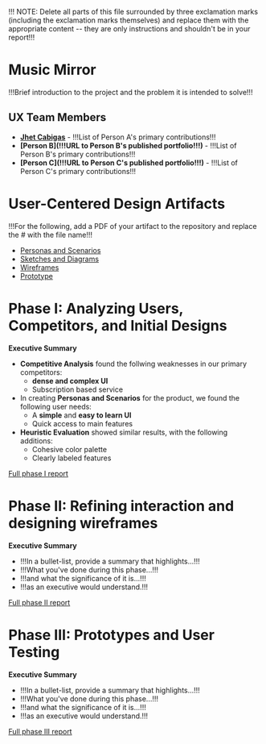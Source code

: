 !!! NOTE: Delete all parts of this file surrounded by three exclamation marks (including the exclamation marks themselves) and replace them with the appropriate content -- they are only instructions and shouldn't be in your report!!!

# Music Mirror

!!!Brief introduction to the project and the problem it is intended to solve!!!

## UX Team Members

* **[Jhet Cabigas](https://usabilityengineering.github.io/ux-portfolio-cjhet02/)** - !!!List of Person A's primary contributions!!!
* **[Person B](!!!URL to Person B's published portfolio!!!)** - !!!List of Person B's primary contributions!!!
* **[Person C](!!!URL to Person C's published portfolio!!!)** - !!!List of Person C's primary contributions!!!

# User-Centered Design Artifacts
 
!!!For the following, add a PDF of your artifact to the repository and replace the # with the file name!!!

* [Personas and Scenarios](personas/)
* [Sketches and Diagrams](sketches/)
* [Wireframes](wireframes/)
* [Prototype](#)

# Phase I: Analyzing Users, Competitors, and Initial Designs

**Executive Summary**

* **Competitive Analysis** found the follwing weaknesses in our primary competitors:
    * **dense and complex UI**
    * Subscription based service
* In creating **Personas and Scenarios** for the product, we found the following user needs:
    * A **simple** and **easy to learn UI**
    * Quick access to main features
* **Heuristic Evaluation** showed similar results, with the following additions:
    * Cohesive color palette
    * Clearly labeled features

[Full phase I report](phaseI/)

# Phase II: Refining interaction and designing wireframes

**Executive Summary**

* !!!In a bullet-list, provide a summary that highlights...!!!
* !!!What you've done during this phase...!!!
* !!!and what the significance of it is...!!!
* !!!as an executive would understand.!!!

[Full phase II report](phaseII/)

# Phase III: Prototypes and User Testing

**Executive Summary**

* !!!In a bullet-list, provide a summary that highlights...!!!
* !!!What you've done during this phase...!!!
* !!!and what the significance of it is...!!!
* !!!as an executive would understand.!!!

[Full phase III report](phaseIII/)

